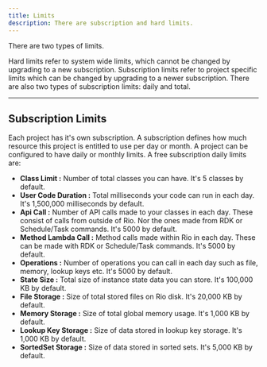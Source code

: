 ```yaml
---
title: Limits
description: There are subscription and hard limits.
---
```


There are two types of limits.

Hard limits refer to system wide limits, which cannot be changed by upgrading to a new subscription.
Subscription limits refer to project specific limits which can be changed by upgrading to a newer subscription.
There are also two types of subscription limits: daily and total.

---

## Subscription Limits

Each project has it's own subscription.
A subscription defines how much resource this project is entitled to use per day or month.
A project can be configured to have daily or monthly limits.
A free subscription daily limits are:

- **Class Limit :** Number of total classes you can have. It's 5 classes by default.
- **User Code Duration :** Total milliseconds your code can run in each day. It's 1,500,000 milliseconds by default.
- **Api Call :** Number of API calls made to your classes in each day. These consist of calls from outside of Rio. Nor the ones made from RDK or Schedule/Task commands. It's 5000 by default.
- **Method Lambda Call :** Method calls made within Rio in each day. These can be made with RDK or Schedule/Task commands. It's 5000 by default.
- **Operations :** Number of operations you can call in each day such as file, memory, lookup keys etc. It's 5000 by default.
- **State Size :** Total size of instance state data you can store. It's 100,000 KB by default.
- **File Storage :** Size of total stored files on Rio disk. It's 20,000 KB by default.
- **Memory Storage :** Size of total global memory usage. It's 1,000 KB by default.
- **Lookup Key Storage :** Size of data stored in lookup key storage. It's 1,000 KB by default.
- **SortedSet Storage :** Size of data stored in sorted sets. It's 5,000 KB by default.

